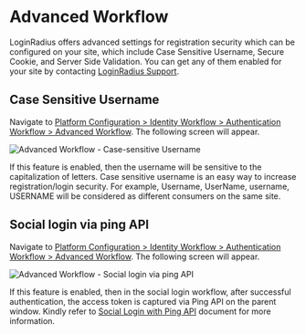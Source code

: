 # Advanced Workflow

LoginRadius offers advanced settings for registration security which can be configured on your site, which include Case Sensitive Username, Secure Cookie, and Server Side Validation. You can get any of them enabled for your site by contacting <a href = https://adminconsole.loginradius.com/support/tickets/open-a-new-ticket target=_blank> LoginRadius Support</a>.

## Case Sensitive Username

Navigate to [Platform Configuration > Identity Workflow > Authentication Workflow > Advanced Workflow](https://adminconsole.loginradius.com/platform-configuration/identity-workflow/authentication-workflow/advanced-workflow). The following screen will appear.

![Advanced Workflow - Case-sensitive Username](https://apidocs.lrcontent.com/images/Advanced-Workflow---Case-sensitive-Username_239616281ff38236492.30569322.png "Advanced Workflow - Case-sensitive Username")

If this feature is enabled, then the username will be sensitive to the capitalization of letters. Case sensitive username is an easy way to increase registration/login security. For example, Username, UserName, username, USERNAME will be considered as different consumers on the same site.

## Social login via ping API

Navigate to [Platform Configuration > Identity Workflow > Authentication Workflow > Advanced Workflow](https://adminconsole.loginradius.com/platform-configuration/identity-workflow/authentication-workflow/advanced-workflow). The following screen will appear.

![Advanced Workflow - Social login via ping API](https://apidocs.lrcontent.com/images/Advanced-Workflow---Social-login-via-ping-API_325496281ffaec7daf5.68545325.png "Advanced Workflow - Social login via ping API")

If this feature is enabled, then in the social login workflow, after successful authentication, the access token is captured via Ping API on the parent window. Kindly refer to [Social Login with Ping API](/api/v2/customer-identity-api/social-login/getting-started/#socialloginwithpingapi3) document for more information.
